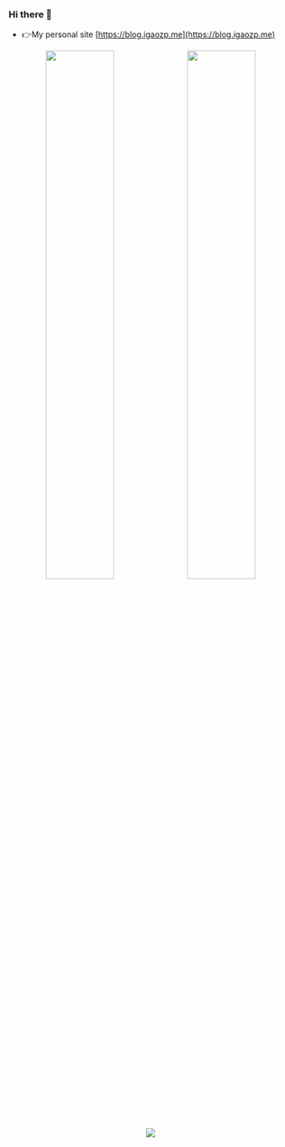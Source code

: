 ### Hi there 👋

- 👉My personal site [https://blog.igaozp.me](https://blog.igaozp.me)
<!-- - 💻The Hitchhiker's incomplete Guide to the Computer 计算机漫游不完全指南 [https://lisp.icu](https://lisp.icu) -->

<div>
  <p align="center">
<!--     <img width="49%" src="https://github-readme-stats.vercel.app/api?username=igaozp&show_icons=true&theme=gruvbox#gh-dark-mode-only" /> -->
    <img width="49%" src="https://github-readme-stats-git-masterrstaa-rickstaa.vercel.app/api?username=igaozp&show_icons=true&theme=default" />
<!--     <img width="49%" src="https://github-readme-streak-stats.herokuapp.com?user=igaozp&theme=gruvbox&hide_border=true&date_format=%5BY.%5Dn.j#gh-dark-mode-only" /> -->
    <img width="49%" src="https://github-readme-streak-stats.herokuapp.com?user=igaozp&theme=default&date_format=%5BY.%5Dn.j#gh-dark-mode-only" />
    <img src="https://ssr-contributions-svg.vercel.app/_/igaozp?chart=3dbar&gap=0.6&scale=2&flatten=2&animation=wave&animation_duration=3&animation_delay=0.03&animation_amplitude=24&animation_frequency=0.1&animation_wave_center=19_3&format=svg&weeks=40&theme=sunset&widget_size=medium"/>
  </p>  
</div>
